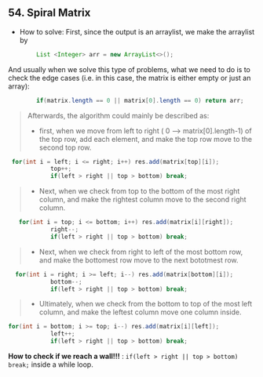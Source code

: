 ## 54. Spiral Matrix
- How to solve:
First, since the output is an arraylist, we make the arraylist by
```java
        List <Integer> arr = new ArrayList<>();
```
And usually when we solve this type of problems, what we need to do is to check the edge cases (i.e. in this case, the matrix is either empty or just an array):
```java
        if(matrix.length == 0 || matrix[0].length == 0) return arr;
```
> Afterwards, the algorithm could mainly be described as:
> - first, when we move from left to right ( 0 --> matrix[0].length-1) of the top row, add each element, and make the top row move to the second top row.
```java
 for(int i = left; i <= right; i++) res.add(matrix[top][i]);
            top++;
            if(left > right || top > bottom) break;
```
> - Next, when we check from top to the bottom of the most right column, and make the rightest column move to the second right column. 
```java
   for(int i = top; i <= bottom; i++) res.add(matrix[i][right]);
            right--;
            if(left > right || top > bottom) break;
```
> - Next, when we check from right to left of the most bottom row, and make the bottomest row move to the next bototmest row.
```java
  for(int i = right; i >= left; i--) res.add(matrix[bottom][i]);
            bottom--;
            if(left > right || top > bottom) break;
```
>- Ultimately, when we check from the bottom to top of the most left column, and make the leftest column move one column inside.
```java
for(int i = bottom; i >= top; i--) res.add(matrix[i][left]);
            left++;
            if(left > right || top > bottom) break;
```
**How to check if we reach a wall!!!**  : ```if(left > right || top > bottom) break;``` inside a while loop.
